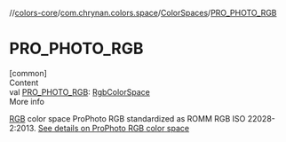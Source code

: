 //[colors-core](../../../index.md)/[com.chrynan.colors.space](../index.md)/[ColorSpaces](index.md)/[PRO_PHOTO_RGB](-p-r-o_-p-h-o-t-o_-r-g-b.md)



# PRO_PHOTO_RGB  
[common]  
Content  
val [PRO_PHOTO_RGB](-p-r-o_-p-h-o-t-o_-r-g-b.md): [RgbColorSpace](../-rgb-color-space/index.md)  
More info  


[RGB](../-rgb-color-space/index.md) color space ProPhoto RGB standardized as ROMM RGB ISO 22028-2:2013. [See details on ProPhoto RGB color space](https://d.android.com/reference/android/graphics/ColorSpace.Named.html#PRO_PHOTO_RGB)

  



